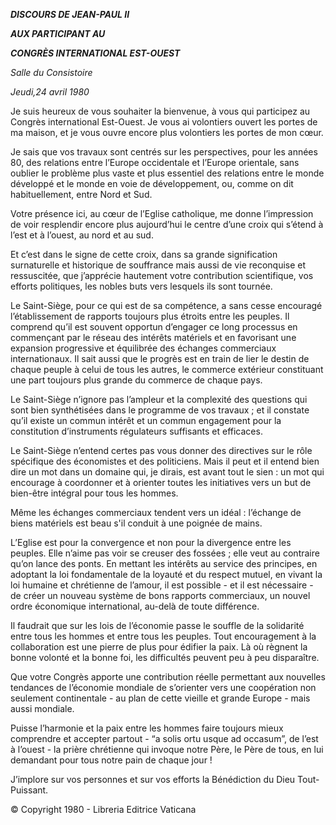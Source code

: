 ***DISCOURS DE JEAN-PAUL II***

***AUX PARTICIPANT AU***

***CONGRÈS INTERNATIONAL EST-OUEST***

*Salle du Consistoire*

*Jeudi,24 avril 1980*

Je suis heureux de vous souhaiter la bienvenue, à vous qui participez au Congrès international Est-Ouest. Je vous ai volontiers ouvert les portes de ma maison, et je vous ouvre encore plus volontiers les portes de mon cœur.

Je sais que vos travaux sont centrés sur les perspectives, pour les années 80, des relations entre l’Europe occidentale et l’Europe orientale, sans oublier le problème plus vaste et plus essentiel des relations entre le monde développé et le monde en voie de développement, ou, comme on dit habituellement, entre Nord et Sud.

Votre présence ici, au cœur de l’Eglise catholique, me donne l’impression de voir resplendir encore plus aujourd’hui le centre d’une croix qui s’étend à l’est et à l’ouest, au nord et au sud.

Et c’est dans le signe de cette croix, dans sa grande signification surnaturelle et historique de souffrance mais aussi de vie reconquise et ressuscitée, que j’apprécie hautement votre contribution scientifique, vos efforts politiques, les nobles buts vers lesquels ils sont tournée.

Le Saint-Siège, pour ce qui est de sa compétence, a sans cesse encouragé l’établissement de rapports toujours plus étroits entre les peuples. Il comprend qu’il est souvent opportun d’engager ce long processus en commençant par le réseau des intérêts matériels et en favorisant une expansion progressive et équilibrée des échanges commerciaux internationaux. Il sait aussi que le progrès est en train de lier le destin de chaque peuple à celui de tous les autres, le commerce extérieur constituant une part toujours plus grande du commerce de chaque pays.

Le Saint-Siège n’ignore pas l’ampleur et la complexité des questions qui sont bien synthétisées dans le programme de vos travaux ; et il constate qu’il existe un commun intérêt et un commun engagement pour la constitution d’instruments régulateurs suffisants et efficaces.

Le Saint-Siège n’entend certes pas vous donner des directives sur le rôle spécifique des économistes et des politiciens. Mais il peut et il entend bien dire un mot dans un domaine qui, je dirais, est avant tout le sien : un mot qui encourage à coordonner et à orienter toutes les initiatives vers un but de bien-être intégral pour tous les hommes.

Même les échanges commerciaux tendent vers un idéal : l’échange de biens matériels est beau s'il conduit à une poignée de mains.

L’Eglise est pour la convergence et non pour la divergence entre les peuples. Elle n’aime pas voir se creuser des fossées ; elle veut au contraire qu’on lance des ponts. En mettant les intérêts au service des principes, en adoptant la loi fondamentale de la loyauté et du respect mutuel, en vivant la loi humaine et chrétienne de l’amour, il est possible - et il est nécessaire - de créer un nouveau système de bons rapports commerciaux, un nouvel ordre économique international, au-delà de toute différence.

Il faudrait que sur les lois de l’économie passe le souffle de la solidarité entre tous les hommes et entre tous les peuples. Tout encouragement à la collaboration est une pierre de plus pour édifier la paix. Là où règnent la bonne volonté et la bonne foi, les difficultés peuvent peu à peu disparaître.

Que votre Congrès apporte une contribution réelle permettant aux nouvelles tendances de l’économie mondiale de s’orienter vers une coopération non seulement continentale - au plan de cette vieille et grande Europe - mais aussi mondiale.

Puisse l’harmonie et la paix entre les hommes faire toujours mieux comprendre et accepter partout - “a solis ortu usque ad occasum”, de l’est à l’ouest - la prière chrétienne qui invoque notre Père, le Père de tous, en lui demandant pour tous notre pain de chaque jour !

J’implore sur vos personnes et sur vos efforts la Bénédiction du Dieu Tout-Puissant.

© Copyright 1980 - Libreria Editrice Vaticana